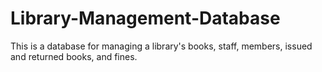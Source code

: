 # Library-Management-Database
This is a database for managing a library's books, staff, members, issued and returned books, and fines. 
